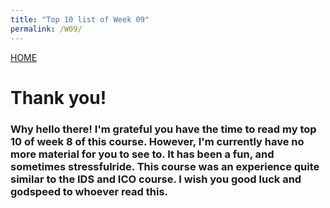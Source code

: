 ```yaml
---
title: "Top 10 list of Week 09"
permalink: /W09/
---
```


[HOME](../)

# Thank you!

### Why hello there! I'm grateful you have the time to read my top 10 of week 8 of this course. However, I'm currently have no more material for you to see to. It has been a fun, and sometimes stressfulride. This course was an experience quite similar to the IDS and ICO course. I wish you good luck and godspeed to whoever read this.
